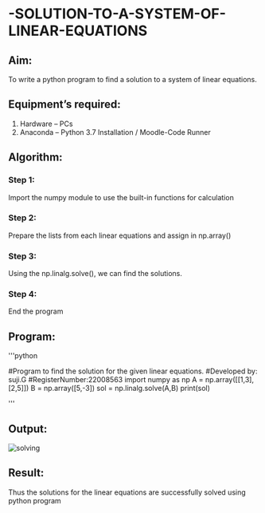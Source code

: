 # -SOLUTION-TO-A-SYSTEM-OF-LINEAR-EQUATIONS

## Aim:

To write a python program to find a solution to a system of linear equations.

## Equipment’s required:

1. 	Hardware – PCs
2. 	Anaconda – Python 3.7 Installation / Moodle-Code Runner

## Algorithm:

### Step 1: 

Import the numpy module to use the built-in functions for calculation

### Step 2: 

Prepare the lists from each linear equations and assign in np.array()

### Step 3: 

Using the np.linalg.solve(), we can find the solutions.

### Step 4: 

End the program

## Program:

'''python

#Program to find the solution for the given linear equations.
#Developed by: suji.G
#RegisterNumber:22008563
import numpy as np
A = np.array([[1,3],[2,5]])
B = np.array([5,-3])
sol = np.linalg.solve(A,B)
print(sol)

'''
## Output:
![solving ](https://user-images.githubusercontent.com/119559822/208337202-de004392-b2d5-46dc-ba63-51a7c665e31c.png)


## Result: 

Thus the solutions for the linear equations are successfully solved using python program

